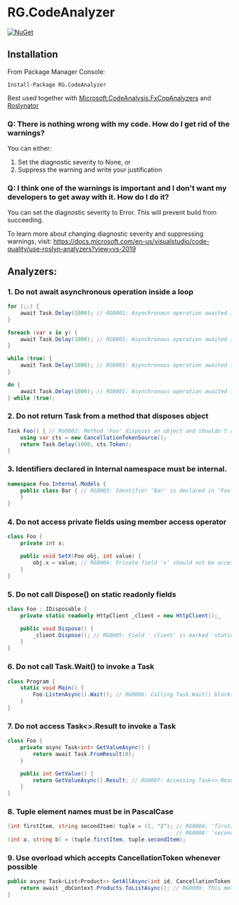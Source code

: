 # RG.CodeAnalyzer

[![NuGet](https://img.shields.io/nuget/v/RG.CodeAnalyzer.svg)](https://www.nuget.org/packages/RG.CodeAnalyzer/)

## Installation
From Package Manager Console:
```
Install-Package RG.CodeAnalyzer
```

Best used together with [Microsoft.CodeAnalysis.FxCopAnalyzers](https://www.nuget.org/packages/Microsoft.CodeAnalysis.FxCopAnalyzers/) and [Roslynator](https://www.nuget.org/packages/Roslynator.Analyzers/)

### Q: There is nothing wrong with my code. How do I get rid of the warnings?
You can either:
1. Set the diagnostic severity to None, or
2. Suppress the warning and write your justification

### Q: I think one of the warnings is important and I don't want my developers to get away with it. How do I do it?
You can set the diagnostic severity to Error. This will prevent build from succeeding.

To learn more about changing diagnostic severity and suppressing warnings, visit: https://docs.microsoft.com/en-us/visualstudio/code-quality/use-roslyn-analyzers?view=vs-2019

## Analyzers:
### 1. Do not await asynchronous operation inside a loop
```cs
for (;;) {
    await Task.Delay(1000); // RG0001: Asynchronous operation awaited inside for loop.
}

foreach (var x in y) {
    await Task.Delay(1000); // RG0001: Asynchronous operation awaited inside foreach loop.
}

while (true) {
    await Task.Delay(1000); // RG0001: Asynchronous operation awaited inside while loop.
}

do {
    await Task.Delay(1000); // RG0001: Asynchronous operation awaited inside do..while loop.
} while (true);
```

### 2. Do not return Task from a method that disposes object
```cs
Task Foo() { // RG0002: Method 'Foo' disposes an object and shouldn't return Task.
    using var cts = new CancellationTokenSource();
    return Task.Delay(1000, cts.Token);
}
```

### 3. Identifiers declared in Internal namespace must be internal.
```cs
namespace Foo.Internal.Models {
    public class Bar { // RG0003: Identifier 'Bar' is declared in 'Foo.Internal.Models' namespace, and thus must be declared internal.
    }
}
```

### 4. Do not access private fields using member access operator
```cs
class Foo {
    private int x;

    public void SetX(Foo obj, int value) {
        obj.x = value; // RG0004: Private field 'x' should not be accessed directly.
    }
}
```

### 5. Do not call Dispose() on static readonly fields
```cs
class Foo : IDisposable {
    private static readonly HttpClient _client = new HttpClient();_

    public void Dispose() {
        _client.Dispose(); // RG0005: Field '_client' is marked 'static readonly' and should not be disposed.
    }
}
```

### 6. Do not call Task.Wait() to invoke a Task
```cs
class Program {
    static void Main() {
        Foo.ListenAsync().Wait(); // RG0006: Calling Task.Wait() blocks current thread and is not recommended. Use await instead.
    }
}
```

### 7. Do not access Task<>.Result to invoke a Task
```cs
class Foo {
    private async Task<int> GetValueAsync() {
        return await Task.FromResult(0);
    }

    public int GetValue() {
        return GetValueAsync().Result; // RG0007: Accessing Task<>.Result blocks current thread and is not recommended. Use await instead.
    }
}
```

### 8. Tuple element names must be in PascalCase
```cs
(int firstItem, string secondItem) tuple = (1, "2"); // RG0008: 'firstItem' is not a proper name of a tuple element.
                                                     // RG0008: 'secondItem' is not a proper name of a tuple element.
(int a, string b) = (tuple.firstItem, tuple.secondItem);
```

### 9. Use overload which accepts CancellationToken whenever possible
```cs
public async Task<List<Product>> GetAllAsync(int id, CancellationToken cancellationToken) {
    return await _dbContext.Products.ToListAsync(); // RG0009: This method has an overload that accepts CancellationToken.
}
```
